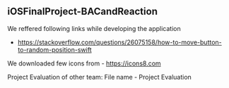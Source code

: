 ## iOSFinalProject-BACandReaction

We reffered following links while developing the application

- https://stackoverflow.com/questions/26075158/how-to-move-button-to-random-position-swift

We downloaded few icons from - https://icons8.com

Project Evaluation of other team: File name - Project Evaluation
